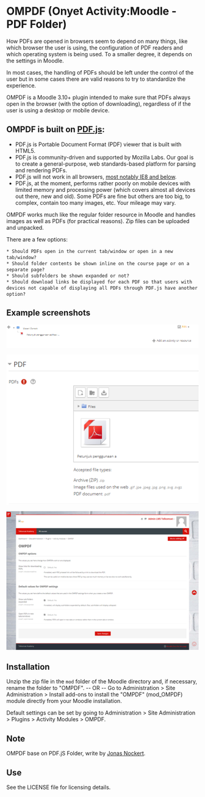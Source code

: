 # OMPDF (Onyet Activity:Moodle - PDF Folder)

How PDFs are opened in browsers seem to depend on many things, like which
browser the user is using, the configuration of PDF readers and which
operating system is being used. To a smaller degree, it depends on the
settings in Moodle.

In most cases, the handling of PDFs should be left under the control of
the user but in some cases there are valid reasons to try to standardize
the experience.

OMPDF is a Moodle 3.10+ plugin intended to make sure that PDFs always
open in the browser (with the option of downloading), regardless of if the
user is using a desktop or mobile device.

## OMPDF is built on [PDF.js](https://github.com/mozilla/pdf.js):

* PDF.js is Portable Document Format (PDF) viewer that is built with HTML5.
* PDF.js is community-driven and supported by Mozilla Labs. Our goal is to create a general-purpose, web standards-based platform for parsing and rendering PDFs.
* PDF.js will not work in all browsers, [most notably IE8 and below](https://github.com/mozilla/pdf.js/wiki/Frequently-Asked-Questions#what-browsers-are-supported).
* PDF.js, at the moment, performs rather poorly on mobile devices with limited memory and processing power (which covers almost all devices out there, new and old). Some PDFs are fine but others are too big, to complex, contain too many images, etc. Your mileage may vary.

OMPDF works much like the regular folder resource in Moodle and handles
images as well as PDFs (for practical reasons). Zip files can be uploaded and
unpacked.

There are a few options:

    * Should PDFs open in the current tab/window or open in a new tab/window?
    * Should folder contents be shown inline on the course page or on a separate page?
    * Should subfolders be shown expanded or not?
    * Should download links be displayed for each PDF so that users with devices not capable of displaying all PDFs through PDF.js have another option?

## Example screenshots

![Screenshot](pix/screenshot-1.png?raw=true)

![Screenshot](pix/screenshot-2.png?raw=true)

![Settings Screenshot](pix/screenshot-3.png?raw=true)

## Installation

Unzip the zip file in the `mod` folder of the Moodle directory and, if
necessary, rename the folder to "OMPDF".
-- OR --
Go to Administration > Site Administration > Install add-ons to install
the "OMPDF" (mod_OMPDF) module directly from your Moodle
installation.

Default settings can be set by going to Administration > Site
Administration > Plugins > Activity Modules > OMPDF.

## Note

OMPDF base on PDF.jS Folder, write by [Jonas Nockert](https://moodle.org/plugins/mod_pdfjsfolder).

## Use

See the LICENSE file for licensing details.
